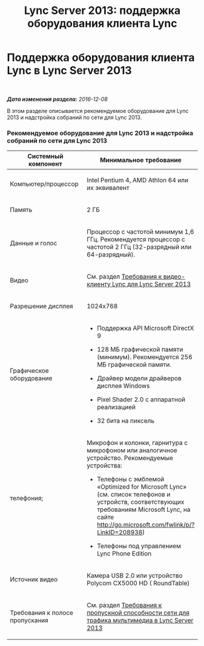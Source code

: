 ﻿---
title: 'Lync Server 2013: поддержка оборудования клиента Lync'
TOCTitle: Поддержка оборудования клиента Lync
ms:assetid: 91b84b67-965c-45c0-808c-bab680a5e10a
ms:mtpsurl: https://technet.microsoft.com/ru-ru/library/JJ688134(v=OCS.15)
ms:contentKeyID: 49888090
ms.date: 12/10/2016
mtps_version: v=OCS.15
ms.translationtype: HT
---

# Поддержка оборудования клиента Lync в Lync Server 2013

 

_**Дата изменения раздела:** 2016-12-08_

В этом разделе описывается рекомендуемое оборудование для Lync 2013 и надстройка собраний по сети для Lync 2013.

### Рекомендуемое оборудование для Lync 2013 и надстройка собраний по сети для Lync 2013

<table>
<colgroup>
<col style="width: 50%" />
<col style="width: 50%" />
</colgroup>
<thead>
<tr class="header">
<th>Системный компонент</th>
<th>Минимальное требование</th>
</tr>
</thead>
<tbody>
<tr class="odd">
<td><p>Компьютер/процессор</p></td>
<td><p>Intel Pentium 4, AMD Athlon 64 или их эквивалент</p></td>
</tr>
<tr class="even">
<td><p>Память</p></td>
<td><p>2 ГБ</p></td>
</tr>
<tr class="odd">
<td><p>Данные и голос</p></td>
<td><p>Процессор с частотой минимум 1,6 ГГц. Рекомендуется процессор с частотой 2 ГГц (32-разрядный или 64-разрядный).</p></td>
</tr>
<tr class="even">
<td><p>Видео</p></td>
<td><p>См. раздел <a href="lync-server-2013-lync-client-video-requirements.md">Требования к видео-клиенту Lync для Lync Server 2013</a></p></td>
</tr>
<tr class="odd">
<td><p>Разрешение дисплея</p></td>
<td><p>1024x768</p></td>
</tr>
<tr class="even">
<td><p>Графическое оборудование</p></td>
<td><ul>
<li><p>Поддержка API Microsoft DirectX 9</p></li>
<li><p>128 МБ графической памяти (минимум). Рекомендуется 256 МБ графической памяти.</p></li>
<li><p>Драйвер модели драйверов дисплея Windows</p></li>
<li><p>Pixel Shader 2.0 с аппаратной реализацией</p></li>
<li><p>32 бита на пиксель</p></li>
</ul></td>
</tr>
<tr class="odd">
<td><p>телефония;</p></td>
<td><p>Микрофон и колонки, гарнитура с микрофоном или аналогичное устройство. Рекомендуемые устройства:</p>
<ul>
<li><p>Телефоны с эмблемой «Optimized for Microsoft Lync» (см. список телефонов и устройств, соответствующих требованиям Microsoft Lync, на сайте <a href="http://go.microsoft.com/fwlink/p/?linkid=208938">http://go.microsoft.com/fwlink/p/?LinkID=208938</a>)</p></li>
<li><p>Телефоны под управлением Lync Phone Edition</p></li>
</ul></td>
</tr>
<tr class="even">
<td><p>Источник видео</p></td>
<td><p>Камера USB 2.0 или устройство Polycom CX5000 HD ( RoundTable)</p></td>
</tr>
<tr class="odd">
<td><p>Требования к полосе пропускания</p></td>
<td><p>См. раздел <a href="lync-server-2013-network-bandwidth-requirements-for-media-traffic.md">Требования к пропускной способности сети для трафика мультимедиа в Lync Server 2013</a></p></td>
</tr>
</tbody>
</table>

